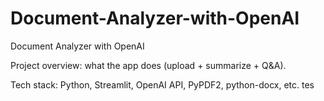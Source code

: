 # Document-Analyzer-with-OpenAI
Document Analyzer with OpenAI


Project overview: what the app does (upload + summarize + Q&A).

Tech stack: Python, Streamlit, OpenAI API, PyPDF2, python-docx, etc.
tes
